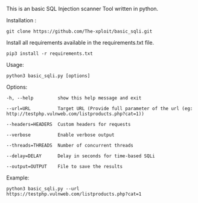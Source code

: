 This is an basic SQL Injection scanner Tool written in python.

Installation :
 
	git clone https://github.com/The-xploit/basic_sqli.git

 Install all requirements available in the requirements.txt file.

	pip3 install -r requirements.txt

Usage: 

  	python3 basic_sqli.py [options]

Options:
 
	-h, --help         show this help message and exit

	--url=URL          Target URL (Provide full parameter of the url (eg: http://testphp.vulnweb.com/listproducts.php?cat=1))
 
	--headers=HEADERS  Custom headers for requests

	--verbose          Enable verbose output

	--threads=THREADS  Number of concurrent threads

	--delay=DELAY      Delay in seconds for time-based SQLi

	--output=OUTPUT    File to save the results

Example:

	python3 basic_sqli.py --url https://testphp.vulnweb.com/listproducts.php?cat=1
